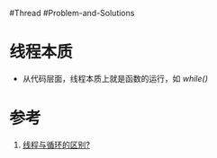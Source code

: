 #Thread #Problem-and-Solutions 

# 线程本质
- 从代码层面，线程本质上就是函数的运行，如 *while()* 
# 参考
1. [线程与循环的区别? ](https://www.cnblogs.com/xiatianyu/p/thread_loop_different.html)